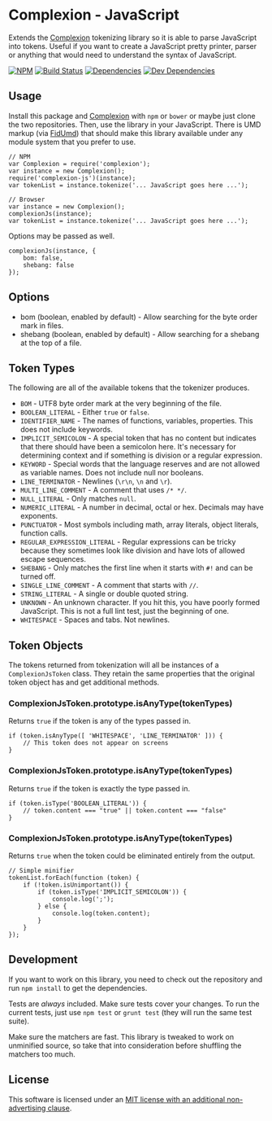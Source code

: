 Complexion - JavaScript
=======================

Extends the [Complexion] tokenizing library so it is able to parse JavaScript into tokens.  Useful if you want to create a JavaScript pretty printer, parser or anything that would need to understand the syntax of JavaScript.

[![NPM][npm-image]][NPM]
[![Build Status][travis-image]][Travis CI]
[![Dependencies][dependencies-image]][Dependencies]
[![Dev Dependencies][devdependencies-image]][Dev Dependencies]


Usage
-----

Install this package and [Complexion] with `npm` or `bower` or maybe just clone the two repositories.  Then, use the library in your JavaScript.  There is UMD markup (via [FidUmd]) that should make this library available under any module system that you prefer to use.

    // NPM
    var Complexion = require('complexion');
    var instance = new Complexion();
    require('complexion-js')(instance);
    var tokenList = instance.tokenize('... JavaScript goes here ...');

    // Browser
    var instance = new Complexion();
    complexionJs(instance);
    var tokenList = instance.tokenize('... JavaScript goes here ...');

Options may be passed as well.

    complexionJs(instance, {
        bom: false,
        shebang: false
    });

Options
-------

* bom (boolean, enabled by default) - Allow searching for the byte order mark in files.
* shebang (boolean, enabled by default) - Allow searching for a shebang at the top of a file.

Token Types
-----------

The following are all of the available tokens that the tokenizer produces.

* `BOM` - UTF8 byte order mark at the very beginning of the file.
* `BOOLEAN_LITERAL` - Either `true` or `false`.
* `IDENTIFIER_NAME` - The names of functions, variables, properties.  This does not include keywords.
* `IMPLICIT_SEMICOLON` - A special token that has no content but indicates that there should have been a semicolon here.  It's necessary for determining context and if something is division or a regular expression.
* `KEYWORD` - Special words that the language reserves and are not allowed as variable names.  Does not include null nor booleans.
* `LINE_TERMINATOR` - Newlines (`\r\n`, `\n` and `\r`).
* `MULTI_LINE_COMMENT` - A comment that uses `/* */`.
* `NULL_LITERAL` - Only matches `null`.
* `NUMERIC_LITERAL` - A number in decimal, octal or hex.  Decimals may have exponents.
* `PUNCTUATOR` - Most symbols including math, array literals, object literals, function calls.
* `REGULAR_EXPRESSION_LITERAL` - Regular expressions can be tricky because they sometimes look like division and have lots of allowed escape sequences.
* `SHEBANG` - Only matches the first line when it starts with `#!` and can be turned off.
* `SINGLE_LINE_COMMENT` - A comment that starts with `//`.
* `STRING_LITERAL` - A single or double quoted string.
* `UNKNOWN` - An unknown character.  If you hit this, you have poorly formed JavaScript.  This is not a full lint test, just the beginning of one.
* `WHITESPACE` - Spaces and tabs.  Not newlines.


Token Objects
-------------

The tokens returned from tokenization will all be instances of a `ComplexionJsToken` class.  They retain the same properties that the original token object has and get additional methods.


### ComplexionJsToken.prototype.isAnyType(tokenTypes)

Returns `true` if the token is any of the types passed in.

    if (token.isAnyType([ 'WHITESPACE', 'LINE_TERMINATOR' ])) {
        // This token does not appear on screens
    }


### ComplexionJsToken.prototype.isAnyType(tokenTypes)

Returns `true` if the token is exactly the type passed in.

    if (token.isType('BOOLEAN_LITERAL')) {
        // token.content === "true" || token.content === "false"
    }


### ComplexionJsToken.prototype.isAnyType(tokenTypes)

Returns `true` when the token could be eliminated entirely from the output.

    // Simple minifier
    tokenList.forEach(function (token) {
        if (!token.isUnimportant()) {
            if (token.isType('IMPLICIT_SEMICOLON')) {
                console.log(';');
            } else {
                console.log(token.content);
            }
        }
    });


Development
-----------

If you want to work on this library, you need to check out the repository and run `npm install` to get the dependencies.

Tests are *always* included.  Make sure tests cover your changes.  To run the current tests, just use `npm test` or `grunt test` (they will run the same test suite).

Make sure the matchers are fast.  This library is tweaked to work on unminified source, so take that into consideration before shuffling the matchers too much.


License
-------

This software is licensed under an [MIT license with an additional non-advertising clause](LICENSE.md).

[Complexion]: https://github.com/tests-always-included/complexion
[Dev Dependencies]: https://david-dm.org/tests-always-included/complexion-js#info=devDependencies
[devdependencies-image]: https://david-dm.org/tests-always-included/complexion-js/dev-status.png
[Dependencies]: https://david-dm.org/tests-always-included/complexion-js
[dependencies-image]: https://david-dm.org/tests-always-included/complexion-js.png
[FidUmd]: https://github.com/fidian/fid-umd/
[NPM]: https://npmjs.org/package/complexion-js
[npm-image]: https://nodei.co/npm/complexion-js.png?downloads=true&stars=true
[travis-image]: https://secure.travis-ci.org/tests-always-included/complexion-js.png
[Travis CI]: http://travis-ci.org/tests-always-included/complexion-js

